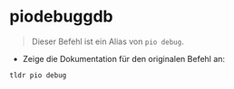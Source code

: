# piodebuggdb

> Dieser Befehl ist ein Alias von `pio debug`.

- Zeige die Dokumentation für den originalen Befehl an:

`tldr pio debug`
